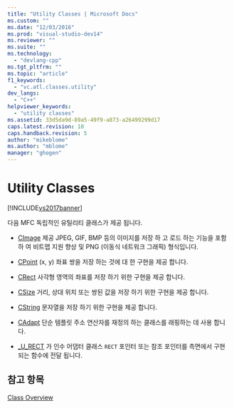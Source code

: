 ```yaml
---
title: "Utility Classes | Microsoft Docs"
ms.custom: ""
ms.date: "12/03/2016"
ms.prod: "visual-studio-dev14"
ms.reviewer: ""
ms.suite: ""
ms.technology: 
  - "devlang-cpp"
ms.tgt_pltfrm: ""
ms.topic: "article"
f1_keywords: 
  - "vc.atl.classes.utility"
dev_langs: 
  - "C++"
helpviewer_keywords: 
  - "utility classes"
ms.assetid: 33d5da9d-89a5-49f9-a873-a26499299d17
caps.latest.revision: 10
caps.handback.revision: 5
author: "mikeblome"
ms.author: "mblome"
manager: "ghogen"
---
```

# Utility Classes
[!INCLUDE[vs2017banner](../assembler/inline/includes/vs2017banner.md)]

다음 MFC 독립적인 유틸리티 클래스가 제공 됩니다.  
  
-   [CImage](../atl-mfc-shared/reference/cimage-class.md) 제공 JPEG, GIF, BMP 등의 이미지를 저장 하 고 로드 하는 기능을 포함 하 여 비트맵 지원 향상 및 PNG \(이동식 네트워크 그래픽\) 형식입니다.  
  
-   [CPoint](../atl-mfc-shared/reference/cpoint-class.md) \(x, y\) 좌표 쌍을 저장 하는 것에 대 한 구현을 제공 합니다.  
  
-   [CRect](../atl-mfc-shared/reference/crect-class.md) 사각형 영역의 좌표를 저장 하기 위한 구현을 제공 합니다.  
  
-   [CSize](../atl-mfc-shared/reference/csize-class.md) 거리, 상대 위치 또는 쌍된 값을 저장 하기 위한 구현을 제공 합니다.  
  
-   [CString](../atl-mfc-shared/reference/cstringt-class.md) 문자열을 저장 하기 위한 구현을 제공 합니다.  
  
-   [CAdapt](../atl/reference/cadapt-class.md) 단순 템플릿 주소 연산자를 재정의 하는 클래스를 래핑하는 데 사용 합니다.  
  
-   [\_U\_RECT](../atl/reference/u-rect-class.md) 가 인수 어댑터 클래스 `RECT` 포인터 또는 참조 포인터를 측면에서 구현 되는 함수에 전달 됩니다.  
  
## 참고 항목  
 [Class Overview](../atl/atl-class-overview.md)